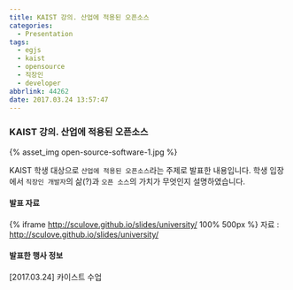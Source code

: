 ```yaml
---
title: KAIST 강의. 산업에 적용된 오픈소스
categories:
  - Presentation
tags:
  - egjs
  - kaist
  - opensource
  - 직장인
  - developer
abbrlink: 44262
date: 2017.03.24 13:57:47
---
```


### KAIST 강의. 산업에 적용된 오픈소스

{% asset_img open-source-software-1.jpg %}

KAIST 학생 대상으로 `산업에 적용된 오픈소스`라는 주제로 발표한 내용입니다.
학생 입장에서 `직장인 개발자`의 삶(?)과 `오픈 소스`의 가치가 무엇인지 설명하였습니다.

#### 발표 자료

{% iframe http://sculove.github.io/slides/university/ 100% 500px %}
자료 : http://sculove.github.io/slides/university/

#### 발표한 행사 정보

[2017.03.24] 카이스트 수업

